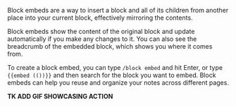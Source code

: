 Block embeds are a way to insert a block and all of its children from another place into your current block, effectively mirroring the contents.

Block embeds show the content of the original block and update automatically if you make any changes to it. You can also see the breadcrumb of the embedded block, which shows you where it comes from.

To create a block embed, you can type `/block embed` and hit Enter, or type `{{embed (())}}` and then search for the block you want to embed. Block embeds can help you reuse and organize your notes across different pages.

**TK ADD GIF SHOWCASING ACTION**